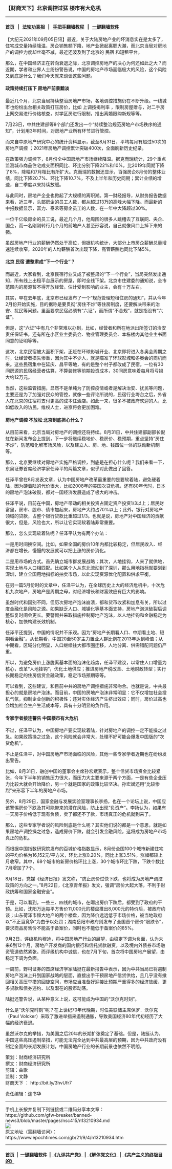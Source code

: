 ### 【财商天下】北京调控过猛 楼市有大危机
------------------------

#### [首页](https://github.com/gfw-breaker/banned-news3/blob/master/README.md) &nbsp;&nbsp;|&nbsp;&nbsp; [法轮功真相](https://github.com/begood0513/basic/blob/master/README.md)  &nbsp;&nbsp;|&nbsp;&nbsp; [手把手翻墙教程](https://github.com/gfw-breaker/guides/wiki)  &nbsp;&nbsp;|&nbsp;&nbsp; [一键翻墙软件](https://github.com/gfw-breaker/nogfw/blob/master/README.md)  



<div><p>
 【大纪元2021年09月05日讯】最近，关于大陆房地产业的坏消息实在是太多了，住宅成交量持续降温，房企销售额下降，地产业掀起离职大潮，而北京当局对房地产的调控力度却丝毫不减，最近还波及到了北京的
 <ok href="https://www.epochtimes.com/gb/tag/%E6%B0%91%E5%AE%BF.html">
  民宿
 </ok>
 和短租平台。
</p>
<p>
 那么，在中国经济正在转向衰退之际，北京调控房地产的决心为何还如此之大？而近期，学者和业界人士纷纷警告说，中国的房地产市场面临极大的风险，这个风险又到底是什么？我们今天就来谈谈这些问题。
</p>
<p>
</p>
<h4>
 政策持续打压下 房地产前景黯淡
</h4>
<p>
 最近几个月，北京当局持续整治房地产市场，各地调控措施仍在不断升级。一线城市也纷纷出台相关政策打压房价，比如
 <ok href="https://www.epochtimes.com/gb/tag/%E4%B8%8A%E8%B0%83%E6%8C%89%E6%8F%AD%E5%88%A9%E7%8E%87.html">
  上调按揭利率
 </ok>
 ，限制房屋赠与，对二手房上网交易进行价格核查，对学区房进行限制，推出离婚限购新规等等。
</p>
<p>
 7月23日，中共住建部等8个部门还发出一个“持续整治规范房地产市场秩序的通知”，计划用3年时间，对房地产业所有环节进行管控。
</p>
<p>
 而来自中原地产研究中心的统计资料显示，截至8月31日，平均每月有超过50次的
 <ok href="https://www.epochtimes.com/gb/tag/%E6%88%BF%E5%9C%B0%E4%BA%A7%E8%B0%83%E6%8E%A7.html">
  房地产调控
 </ok>
 ；2021年房地产调控累计突破400次，全面刷新历史纪录。
</p>
<p>
 在政策强力调控下，8月份全中国房地产市场继续降温。据克而瑞统计，29个重点监测城市商品住宅成交面积同比、环比分别下降22%和10%，比2019年同期下降了8%，降幅和7月相比有所扩大。克而瑞的数据还显示，百强房企8月份的整体业绩，同比下降20.7%、环比下降10.7%，不及上半年和历史同期；累计业绩的增速，自二季度以来持续放缓。
</p>
<p>
 与此同时，房地产企业也掀起了大规模的离职潮。第一财经报导，从财务报告数据来看，近三年，头部房企的员工人数，都从超过13万的高峰大幅下降。而最新的中报数据显示，富力、泰禾等房企员工的人数，在一年中大降超过30%。
</p>
<p>
 一位千亿级房企的员工说，最近几个月，他周围的很多人跳槽去了互联网、央企、国企，而一名刚刚转行几个月的前地产人甚至形容说，自己就像风口上掉下来的猪。
</p>
<p>
 虽然房地产行业的薪酬仍然处于高位，但据机构统计，大部分上市房企薪酬总量增速连续收窄，2020年的人均薪酬首次出现下降，高管薪酬也同比下降5%。
</p>
<h4>
 北京
 <ok href="https://www.epochtimes.com/gb/tag/%E6%B0%91%E5%AE%BF.html">
  民宿
 </ok>
 遭整肃成“下一个行业”？
</h4>
<p>
 而最近，大家看到，北京民宿行业又成了被整肃的“下一个行业”，当局突然发出通知，所有线上出租平台展示的房屋，即时全线下架。北京市住建委的通知说，全市范围内的房源暂不得开放经营。估计受到影响的业主，会有十万左右。
</p>
<p>
 其实，早在去年底，北京市已经发布了一个“规范管理短租住房的通知”，并从今年2月份开始实施，目的据称是要贯彻“房住不炒”等住房制度，还要解决带来的治安、扰民等问题。里面要求民宿必须有“六证”，而所谓“不合规”，就是指没有“六证”。
</p>
<p>
 但是，这“六证”中有几个非常难以办到，比如，经营者和所在地派出所签订的治安责任保证书，还有所在小区业主委员会、物业管理委员会、本栋楼内其他业主书面同意的证明等等。
</p>
<p>
 这次，北京民宿被大面积下架，正赶在环球影城开业、北京即将进入冬奥会周期之时，让经营者损失惨重，因为其中不少人，就是瞄准了环球影城和冬奥会的商机而来。这些民宿集中在延庆、昌平等地，有的是整个村子都改成了民宿。一位有30间房源的民宿经营者估算，不算装修等前期投资成本，30间房意味着每月将亏损大约12万元。
</p>
<p>
 当然，这些监管措施，显然不是单纯为了防控疫情或者是解决治安、扰民等问题，主要还是为了加强对民众的管控，就像一些评论所说的，民宿行业垮台之后，外省人在北京的住宿将支付更高的成本住酒店。如此一来，很多不被政府欢迎的人，比如低收入的访民，维权人士，进京将会更加困难。
</p>
<h4>
 <ok href="https://www.epochtimes.com/gb/tag/%E6%88%BF%E5%9C%B0%E4%BA%A7%E8%B0%83%E6%8E%A7.html">
  房地产调控
 </ok>
 不放松 北京到底担心什么？
</h4>
<p>
 从目前来看，北京当局对房地产的调控还将持续。8月31日，中共住建部副部长倪虹在新闻发布会上提到，下一步将继续稳地价、稳房价、稳预期，重点坚持“房住不炒”，防范和化解市场风险，以及建立人、房、地、钱四位一体的联动新机制等。
</p>
<p>
 那么，北京要继续对房地产实施严格调控，到底是在担心什么呢？我们来看一下，东吴证券首席经济学家任泽平的两篇文章，似乎对此做出了回答。
</p>
<p>
 任泽平曾在8月发表文章，认为中国房地产改革最重要的是要软着陆，避免硬着陆，因为硬着陆的代价很大，比如2008年的美国次贷危机，还有80年代时，日本的房地产泡沫破裂，都对一国经济发展造成了极大的冲击。
</p>
<p>
 任泽平说，目前在中国，房地产带动的相关投资占固定资产投资1/3以上；居民财富里，房市、股市、债市加起来，房地产大约占70%以上；此外，银行对房地产领域的贷款，占整个银行贷款比重超过1/3。也就是说，房地产对中国经济的贡献很大，但是，风险也大，所以让它实现软着陆非常重要。
</p>
<p>
 那么，怎么实现软着陆呢？任泽平认为有两个办法：
</p>
<p>
 一是用时间换空间。比如，如果全国的房价10年内都比较稳定，但居民收入、经济都在增长，慢慢的发展就可以把上涨的房价消化。
</p>
<p>
 二是用市场的方式。首先确立城市群发展战略；其次，人地挂钩，人来了就供地，实现土地与人口相匹配。比如某个人从东北流动到了深圳，那么用地指标就要划到深圳，建立全国用地指标的拍卖市场，以此实现资源优化配置和供求平衡。
</p>
<p>
 在另一篇5月份时的文章中，任泽平认为，在全球历史上大的经济危机中，十次危机九次地产，房地产是周期之母，对经济增长和财富效应有巨大的影响。
</p>
<p>
 虽然时代和国别不同，但历次房地产泡沫崩溃，都和货币收紧和加息有关，所以过度金融化是风险之源。如果缺乏人口、城镇化等基本面支持，房地产泡沫破裂后调整恢复时间会更长。要警惕并采取措施控制房地产泡沫，以人地挂钩和金融稳定为核心，加快构建长效机制。
</p>
<p>
 任泽平还提到，中国的情况并不乐观。因为“房地产长期看人口、中期看土地、短期看金融”。从长期看，中国20至50岁主力置业人群比例在2013年达到峰值；从中期看，区域分化明显，人口继续往大都市圈迁移，人地分离、供需错配问题仍严重。
</p>
<p>
 所以，为避免房价上涨脱离基本面的泡沫化趋势，任泽平建议，以常住人口增量为核心，改革“人地挂钩”，优化土地供应；推进房地产税改革、土地财政转型；实行长期稳定的住房信贷金融政策，稳定市场预期等等。
</p>
<p>
 可以看到，这些建议，和目前中共的房地产调控措施非常吻合。也就是说，中共最担心的就是房地产泡沫。而目前，中国的房地产泡沫非常明显：它不仅增加社会投机气氛，抑制企业创新的积极性；还对实体经济产生挤出效应；同时，房价过高也会增加社会生产生活成本等，具有十分明显的负作用。
</p>
<h4>
 专家学者接连警告 中国楼市有大危机
</h4>
<p>
 不过，任泽平认为，中国房地产要实现软着陆，针对房地产的调控一定不能操之过急。如果政策操之过急，这个风险就会非常大，处理不好可能会爆发中国版的“次贷危机”。
</p>
<p>
 不止是任泽平，对中国房地产市场面临的风险，其他一些专家学者近期也在纷纷发出警告。
</p>
<p>
 比如，8月31日，融创中国的董事会主席孙宏斌表示，整个信贷市场资金比较紧张，今年下半年的销售压力很大，而压力大主要来源于两个方面，一是有些企业压力比较大就会开始降价，另一个就是国家的政策比较坚决。孙宏斌还用“比较惨烈”来形容下半年的房地产市场。
</p>
<p>
 另外，8月29日，国家金融与发展实验室理事长李扬，也在一个论坛上说，中国应该警惕房价下跌及其可能带来的潜在风险，防止出现“负资产”。李扬认为，如果有一天房子价格低于现有负债，卖了都还不了款，市场真正的危机就到来了。
</p>
<p>
 那么，这些专家学者说的风险到底是什么呢？其实他们说的都是一个意思，就是如果房地产调控操之过急，造成房价下跌，就会引发金融风险，这将成为房地产市场真正的危机。
</p>
<p>
 而根据中国指数研究院发布的百城价格指数显示，8月份全国100个城市新建住宅的平均价格为16,152元/平方米，环比上涨0.20%，同比上涨3.51%，涨幅都较上月收窄。其中，68个城市的新房价格环比上涨，30个城市环比下跌，下跌个数比7月增加了7个。
</p>
<p>
 8月18日，党媒《经济日报》发文称，“防止房价过快下跌，也将成为房地产调控政策的方向之一。”8月22日，《北京青年报》发文，强调“房价大起大落，不利于财政统筹和国家金融安全”。
</p>
<p>
 于是，可以看到，一些三、四线的城市，在曝出房价下跌后，都受到了政府的干预。比如，沈阳万达每平方售价11,000元的楼盘推出8,000元的特价后，被政府约谈；山东荷泽市恒大地产的两个楼盘，因为降价远远低于市场价格，被当地政府以“不正当竞争”为由予以处罚；湖南岳阳市政府则发布了全国首个房价“限跌令”，要求商品房售价不能高于备案价，同时也不能低于备案价的85%。
</p>
<p>
 9月2日，评级机构穆迪，将中国房地产行业的展望，由稳定下调为负面，认为未来6到12个月，房地产开发商的国内银行和信托贷款融资，以及境内外债券市场融资管道依然紧张。而评级机构中诚信，也在7月下旬，首次将中国房地产展望，由稳定下调为负面。
</p>
<p>
 一周前，野村证券的首席经济学家陆挺在最新报告中表示，因为中共当局已将遏制房地产泡沫上升到国家战略的层面，直接出手干预房地产信贷供给，且几乎没有撤回相关高压举措的回旋空间，市场应当准备好迎接比预期严重得多的经济放缓、更多贷款和债券违约、以及潜在的股市动荡。
</p>
<p>
 陆挺还警告说，从某种意义上说，这可能成为中国的“沃尔克时刻”。
</p>
<p>
 什么是“沃尔克时刻”呢？在上世纪70年代晚期，时任美联储主席保罗．沃尔克（Paul Volcker）采取了激进举措来遏制通胀，导致美国经济80年代初经历了大幅的经济衰退。
</p>
<p>
 虽然沃尔克的举措，为美国之后20年的长期扩张奠定了基础。但是，陆挺认为，中国这些高压遏制举措，可能无法完全达到中共最高层的预期，因为中共政府没有制定全面的长期发展计划，中国房地产行业的长期前景也依然不明朗。
</p>
<p>
 策划：财商经济研究所
 <br/>
 撰文：财商经济研究所
 <br/>
 剪辑：曲歌
 <br/>
 监制：文静
 <br/>
 <ok href="https://www.epochtimes.com/gb/tag/%E8%B4%A2%E5%95%86%E5%A4%A9%E4%B8%8B.html">
  财商天下
 </ok>
 ：
 <ok href="http://bit.ly/3hvUfr7">
  http://bit.ly/3hvUfr7
 </ok>
</p>
<p>
 责任编辑：连书华
</p>
</div>
<hr/>
手机上长按并复制下列链接或二维码分享本文章：<br/>
https://github.com/gfw-breaker/banned-news3/blob/master/pages/nsc415/n13210934.md <br/>
<a href='https://github.com/gfw-breaker/banned-news3/blob/master/pages/nsc415/n13210934.md'><img src='https://github.com/gfw-breaker/banned-news3/blob/master/pages/nsc415/n13210934.md.png'/></a> <br/>
原文地址（需翻墙访问）：https://www.epochtimes.com/gb/21/9/4/n13210934.htm


------------------------
#### [首页](https://github.com/gfw-breaker/banned-news3/blob/master/README.md) &nbsp;|&nbsp; [一键翻墙软件](https://github.com/gfw-breaker/nogfw/blob/master/README.md) &nbsp;| [《九评共产党》](https://github.com/gfw-breaker/9ping.md/blob/master/README.md#九评之一评共产党是什么) | [《解体党文化》](https://github.com/gfw-breaker/jtdwh.md/blob/master/README.md) | [《共产主义的终极目的》](https://github.com/gfw-breaker/gczydzjmd.md/blob/master/README.md)


<img src='http://gfw-breaker.win/banned-news3/pages/nsc415/n13210934.md' width='0px' height='0px'/>